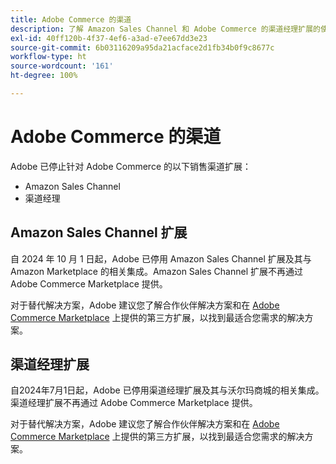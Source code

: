 ```yaml
---
title: Adobe Commerce 的渠道
description: 了解 Amazon Sales Channel 和 Adobe Commerce 的渠道经理扩展的使用寿命何时终止。
exl-id: 40ff120b-4f37-4ef6-a3ad-e7ee67dd3e23
source-git-commit: 6b03116209a95da21acface2d1fb34b0f9c8677c
workflow-type: ht
source-wordcount: '161'
ht-degree: 100%

---
```



# Adobe Commerce 的渠道

Adobe 已停止针对 Adobe Commerce 的以下销售渠道扩展：

- Amazon Sales Channel
- 渠道经理

## Amazon Sales Channel 扩展

自 2024 年 10 月 1 日起，Adobe 已停用 Amazon Sales Channel 扩展及其与 Amazon Marketplace 的相关集成。Amazon Sales Channel 扩展不再通过 Adobe Commerce Marketplace 提供。

对于替代解决方案，Adobe 建议您了解合作伙伴解决方案和在 [Adobe Commerce Marketplace](https://commercemarketplace.adobe.com/) 上提供的第三方扩展，以找到最适合您需求的解决方案。

## 渠道经理扩展

自2024年7月1日起，Adobe 已停用渠道经理扩展及其与沃尔玛商城的相关集成。渠道经理扩展不再通过 Adobe Commerce Marketplace 提供。

对于替代解决方案，Adobe 建议您了解合作伙伴解决方案和在 [Adobe Commerce Marketplace](https://commercemarketplace.adobe.com/) 上提供的第三方扩展，以找到最适合您需求的解决方案。
